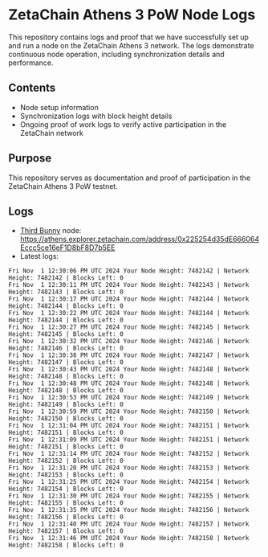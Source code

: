 # ZetaChain Athens 3 PoW Node Logs
This repository contains logs and proof that we have successfully set up and run a node on the ZetaChain Athens 3 network. The logs demonstrate continuous node operation, including synchronization details and performance.

## Contents
- Node setup information
- Synchronization logs with block height details
- Ongoing proof of work logs to verify active participation in the ZetaChain network

## Purpose
This repository serves as documentation and proof of participation in the ZetaChain Athens 3 PoW testnet.

## Logs

- [Third Bunny](https://thirdbunny.xyz/) node: https://athens.explorer.zetachain.com/address/0x225254d35dE666064Eccc5ce16eF1D8bF8D7b5EE
- Latest logs:
```
Fri Nov  1 12:30:06 PM UTC 2024 Your Node Height: 7482142 | Network Height: 7482142 | Blocks Left: 0
Fri Nov  1 12:30:11 PM UTC 2024 Your Node Height: 7482143 | Network Height: 7482143 | Blocks Left: 0
Fri Nov  1 12:30:17 PM UTC 2024 Your Node Height: 7482144 | Network Height: 7482144 | Blocks Left: 0
Fri Nov  1 12:30:22 PM UTC 2024 Your Node Height: 7482144 | Network Height: 7482144 | Blocks Left: 0
Fri Nov  1 12:30:27 PM UTC 2024 Your Node Height: 7482145 | Network Height: 7482145 | Blocks Left: 0
Fri Nov  1 12:30:32 PM UTC 2024 Your Node Height: 7482146 | Network Height: 7482146 | Blocks Left: 0
Fri Nov  1 12:30:38 PM UTC 2024 Your Node Height: 7482147 | Network Height: 7482147 | Blocks Left: 0
Fri Nov  1 12:30:43 PM UTC 2024 Your Node Height: 7482148 | Network Height: 7482148 | Blocks Left: 0
Fri Nov  1 12:30:48 PM UTC 2024 Your Node Height: 7482148 | Network Height: 7482148 | Blocks Left: 0
Fri Nov  1 12:30:53 PM UTC 2024 Your Node Height: 7482149 | Network Height: 7482149 | Blocks Left: 0
Fri Nov  1 12:30:59 PM UTC 2024 Your Node Height: 7482150 | Network Height: 7482150 | Blocks Left: 0
Fri Nov  1 12:31:04 PM UTC 2024 Your Node Height: 7482151 | Network Height: 7482151 | Blocks Left: 0
Fri Nov  1 12:31:09 PM UTC 2024 Your Node Height: 7482151 | Network Height: 7482151 | Blocks Left: 0
Fri Nov  1 12:31:14 PM UTC 2024 Your Node Height: 7482152 | Network Height: 7482152 | Blocks Left: 0
Fri Nov  1 12:31:20 PM UTC 2024 Your Node Height: 7482153 | Network Height: 7482153 | Blocks Left: 0
Fri Nov  1 12:31:25 PM UTC 2024 Your Node Height: 7482154 | Network Height: 7482154 | Blocks Left: 0
Fri Nov  1 12:31:30 PM UTC 2024 Your Node Height: 7482155 | Network Height: 7482155 | Blocks Left: 0
Fri Nov  1 12:31:35 PM UTC 2024 Your Node Height: 7482156 | Network Height: 7482156 | Blocks Left: 0
Fri Nov  1 12:31:40 PM UTC 2024 Your Node Height: 7482157 | Network Height: 7482157 | Blocks Left: 0
Fri Nov  1 12:31:46 PM UTC 2024 Your Node Height: 7482158 | Network Height: 7482158 | Blocks Left: 0
```
